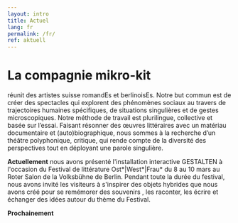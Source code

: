 ```yaml
---
layout: intro
title: Actuel
lang: fr
permalink: /fr/
ref: aktuell
---
```

# La compagnie mikro-kit
réunit des artistes suisse romandEs et berlinoisEs. Notre but commun est de créer des spectacles qui explorent des phénomènes sociaux au travers de trajectoires humaines spécifiques, de situations singulières et de gestes microscopiques. Notre méthode de travail est plurilingue, collective et basée sur l’essai. Faisant résonner des œuvres littéraires avec un matériau documentaire et (auto)biographique, nous sommes à la recherche d’un théâtre polyphonique, critique, qui rende compte de la diversité des perspectives tout en déployant une parole singulière. 

**Actuellement** nous avons présenté l'installation interactive GESTALTEN à l'occasion du Festival de littérature Ost*|West*|Frau* du 8 au 10 mars au Roter Salon de la Volksbühne de Berlin. Pendant toute la durée du festival, nous avons invité les visiteurs à s'inspirer des objets hybrides que nous avons créé pour se remémorer des souvenirs , les raconter, les écrire et échanger des idées autour du thème du Festival.

**Prochainement** 

